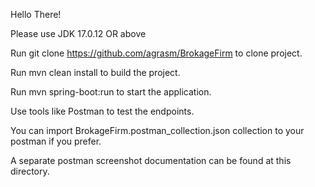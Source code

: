 Hello There!

Please use JDK 17.0.12 OR above

Run git clone https://github.com/agrasm/BrokageFirm to clone project.

Run mvn clean install to build the project.

Run mvn spring-boot:run to start the application.

Use tools like Postman to test the endpoints.

You can import BrokageFirm.postman_collection.json collection to your postman if you prefer.

A separate postman screenshot documentation can be found at this directory.
